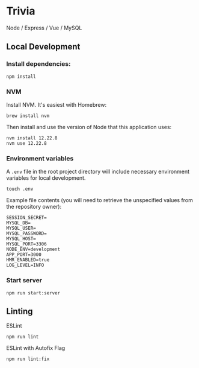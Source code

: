 # Trivia

Node / Express / Vue / MySQL

## Local Development

### Install dependencies:

```
npm install
```

### NVM

Install NVM. It's easiest with Homebrew:

```
brew install nvm
```

Then install and use the version of Node that this application uses:

```
nvm install 12.22.8
nvm use 12.22.8
```

### Environment variables

A `.env` file in the root project directory will include necessary environment variables for local development.

```
touch .env
```

Example file contents (you will need to retrieve the unspecified values from the repository owner):

```
SESSION_SECRET=
MYSQL_DB=
MYSQL_USER=
MYSQL_PASSWORD=
MYSQL_HOST=
MYSQL_PORT=3306
NODE_ENV=development
APP_PORT=3000
HMR_ENABLED=true
LOG_LEVEL=INFO
```

### Start server
```
npm run start:server
```

## Linting

ESLint

```
npm run lint
```

ESLint with Autofix Flag
```
npm run lint:fix
```